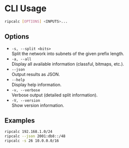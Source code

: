 # CLI Usage

```bash
ripcalc [OPTIONS] <INPUTS>...
```

## Options

- `-s, --split <bits>`  
  Split the network into subnets of the given prefix length.
- `-a, --all`  
  Display all available information (classful, bitmaps, etc.).
- `--json`  
  Output results as JSON.
- `--help`  
  Display help information.
- `-v, --verbose`  
  Verbose output (detailed split information).
- `-V, --version`  
  Show version information.

## Examples

```bash
ripcalc 192.168.1.0/24
ripcalc --json 2001:db8::/48
ripcalc -s 26 10.0.0.0/16
```
